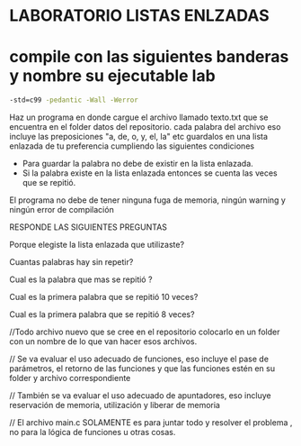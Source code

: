 # LABORATORIO LISTAS ENLZADAS

# compile con las siguientes banderas y nombre su ejecutable lab

```bash
-std=c99 -pedantic -Wall -Werror 
```

Haz un programa en donde cargue el archivo llamado texto.txt que se encuentra en el folder datos del repositorio.
cada palabra del archivo eso incluye las preposiciones "a, de, o, y, el, la" etc  guardalos en  una lista enlazada de tu preferencia
cumpliendo las siguientes condiciones
- Para guardar la palabra no debe de existir en la lista enlazada.
- Si la palabra existe en la lista enlazada entonces se cuenta las veces que se repitió.

El programa no debe de tener ninguna fuga de memoria, ningún warning y ningún error de compilación

RESPONDE LAS SIGUIENTES PREGUNTAS

Porque elegiste la lista enlazada que utilizaste?

Cuantas palabras hay sin repetir?

Cual es la palabra que mas se repitió ?

Cual es la primera palabra que se repitió 10 veces?

Cual es la primera palabra que se repitió 8 veces?



//Todo archivo nuevo que se cree en el repositorio colocarlo en un folder con un nombre de lo que van hacer esos archivos.

// Se va evaluar el uso adecuado de funciones, eso incluye el pase de parámetros, el retorno de las funciones y que las funciones estén  en su folder y archivo correspondiente

// También  se va evaluar el uso adecuado de apuntadores, eso incluye reservación de memoria, utilización y liberar de memoria

// El archivo main.c SOLAMENTE es para juntar todo y resolver el problema , no para la lógica  de funciones u otras cosas.
